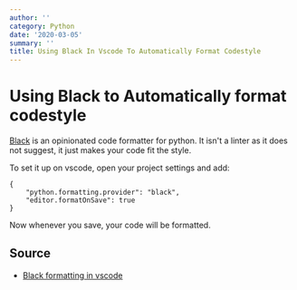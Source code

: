 ```yaml
---
author: ''
category: Python
date: '2020-03-05'
summary: ''
title: Using Black In Vscode To Automatically Format Codestyle
---
```

# Using Black to Automatically format codestyle

[Black](https://black.readthedocs.io/en/stable/the_black_code_style.html) is an opinionated code formatter for python.
It isn't a linter as it does not suggest, it just makes your code fit the style.

To set it up on vscode, open your project settings and add:

    {
        "python.formatting.provider": "black",
        "editor.formatOnSave": true
    }

Now whenever you save, your code will be formatted.

## Source

* [Black formatting in vscode](https://devblogs.microsoft.com/python/python-in-visual-studio-code-may-2018-release/)
